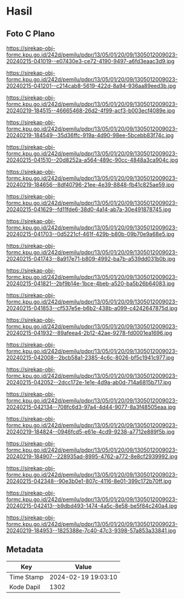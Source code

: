 # Hasil

## Foto C Plano

https://sirekap-obj-formc.kpu.go.id/242d/pemilu/pdpr/13/05/01/20/09/1305012009023-20240215-041019--e07430e3-ce72-4190-9497-a6fd3eaac3d9.jpg

https://sirekap-obj-formc.kpu.go.id/242d/pemilu/pdpr/13/05/01/20/09/1305012009023-20240215-041201--c214cab8-5619-422d-8a94-936aa89eed3b.jpg

https://sirekap-obj-formc.kpu.go.id/242d/pemilu/pdpr/13/05/01/20/09/1305012009023-20240219-184515--46665468-26d2-4f99-acf3-b003ecf4089e.jpg

https://sirekap-obj-formc.kpu.go.id/242d/pemilu/pdpr/13/05/01/20/09/1305012009023-20240219-184549--35d36ffc-919a-4d90-98ee-5bcebb83f74c.jpg

https://sirekap-obj-formc.kpu.go.id/242d/pemilu/pdpr/13/05/01/20/09/1305012009023-20240215-041510--20d8252a-a564-489c-90cc-4848a3ca904c.jpg

https://sirekap-obj-formc.kpu.go.id/242d/pemilu/pdpr/13/05/01/20/09/1305012009023-20240219-184656--8df40796-21ee-4e39-8848-fb41c825ae59.jpg

https://sirekap-obj-formc.kpu.go.id/242d/pemilu/pdpr/13/05/01/20/09/1305012009023-20240215-041629--fd11fde6-38d0-4a14-ab7a-30e491878745.jpg

https://sirekap-obj-formc.kpu.go.id/242d/pemilu/pdpr/13/05/01/20/09/1305012009023-20240215-041703--0d5221cf-461f-429b-b80b-09b70e9a68e5.jpg

https://sirekap-obj-formc.kpu.go.id/242d/pemilu/pdpr/13/05/01/20/09/1305012009023-20240215-041743--8a917e71-b809-4992-ba7b-a539dd031b0b.jpg

https://sirekap-obj-formc.kpu.go.id/242d/pemilu/pdpr/13/05/01/20/09/1305012009023-20240215-041821--2bf9b14e-1bce-4beb-a520-ba5b26b64083.jpg

https://sirekap-obj-formc.kpu.go.id/242d/pemilu/pdpr/13/05/01/20/09/1305012009023-20240215-041853--cf537e5e-b6b2-438b-a099-c4242647875d.jpg

https://sirekap-obj-formc.kpu.go.id/242d/pemilu/pdpr/13/05/01/20/09/1305012009023-20240215-041932--89afeea4-2b12-42ae-9278-fd0001ea1696.jpg

https://sirekap-obj-formc.kpu.go.id/242d/pemilu/pdpr/13/05/01/20/09/1305012009023-20240215-042008--2bcb58a1-2385-4c6c-8026-bf5c1941c977.jpg

https://sirekap-obj-formc.kpu.go.id/242d/pemilu/pdpr/13/05/01/20/09/1305012009023-20240215-042052--2dcc172e-1e1e-4d9a-ab0d-714a6815b717.jpg

https://sirekap-obj-formc.kpu.go.id/242d/pemilu/pdpr/13/05/01/20/09/1305012009023-20240215-042134--708fc6d3-97a4-4d44-9077-8a3f48505eaa.jpg

https://sirekap-obj-formc.kpu.go.id/242d/pemilu/pdpr/13/05/01/20/09/1305012009023-20240219-184824--0946fcd5-e61e-4cd9-9238-a7712e889f5b.jpg

https://sirekap-obj-formc.kpu.go.id/242d/pemilu/pdpr/13/05/01/20/09/1305012009023-20240219-184907--228935ad-8995-4762-a772-8e8cf2939992.jpg

https://sirekap-obj-formc.kpu.go.id/242d/pemilu/pdpr/13/05/01/20/09/1305012009023-20240215-042348--90e3b0e1-807c-4116-8e01-399c172b70ff.jpg

https://sirekap-obj-formc.kpu.go.id/242d/pemilu/pdpr/13/05/01/20/09/1305012009023-20240215-042413--b9dbd493-1474-4a5c-8e58-be5f84c240a4.jpg

https://sirekap-obj-formc.kpu.go.id/242d/pemilu/pdpr/13/05/01/20/09/1305012009023-20240219-184953--1825388e-7c40-47c3-9398-57a853a33841.jpg


## Metadata

| Key        | Value               |
| ---------- | ------------------- |
| Time Stamp | 2024-02-19 19:03:10 |
| Kode Dapil | 1302                |



